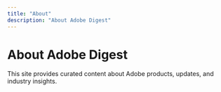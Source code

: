 ```yaml
---
title: "About"
description: "About Adobe Digest"
---
```


# About Adobe Digest

This site provides curated content about Adobe products, updates, and industry insights.

